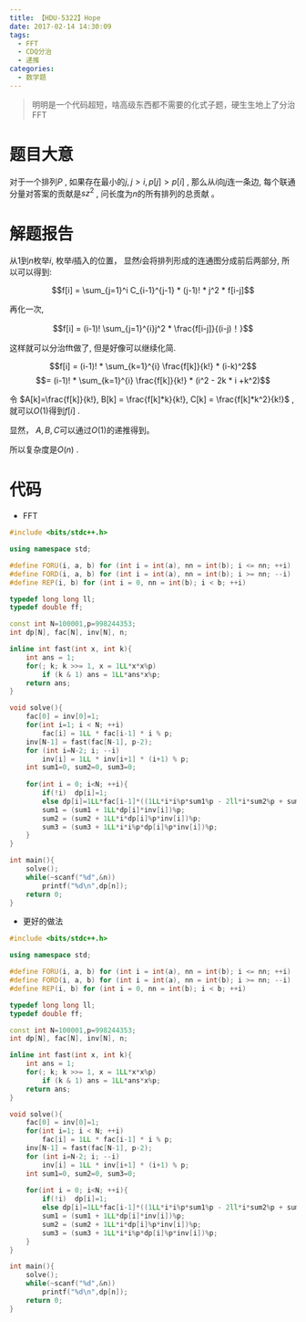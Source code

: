 ```yaml
---
title: 【HDU-5322】Hope
date: 2017-02-14 14:30:09
tags:
  - FFT
  - CDQ分治
  - 递推
categories:
  - 数学题
---
```


> 明明是一个代码超短，啥高级东西都不需要的化式子题，硬生生地上了分治FFT

<!--more-->

# 题目大意
对于一个排列$P$ , 如果存在最小的$j, j>i, p[j]>p[i]$ , 那么从$i$向$j$连一条边, 每个联通分量对答案的贡献是$sz^2$ , 问长度为$n$的所有排列的总贡献 。 


# 解题报告

从$1$到$n$枚举$i$, 枚举$i$插入的位置， 显然$i$会将排列形成的连通图分成前后两部分, 所以可以得到: 

$$f[i] = \sum_{j=1}^i C_{i-1}^{j-1} * (j-1)! * j^2 * f[i-j]$$ 

再化一次,

$$f[i] = (i-1)! \sum_{j=1}^{i}j^2 * \frac{f[i-j]}{(i-j)！}$$

这样就可以分治fft做了, 但是好像可以继续化简.  

$$f[i] = (i-1)! * \sum_{k=1}^{i} \frac{f[k]}{k!} * (i-k)^2$$
$$= (i-1)! * \sum_{k=1}^{i} \frac{f[k]}{k!} * (i^2 - 2k * i +k^2)$$

令 $A[k]=\frac{f[k]}{k!}, B[k] = \frac{f[k]*k}{k!}, C[k] = \frac{f[k]*k^2}{k!}$ , 就可以$O(1)$得到$f[i]$ .

显然， $A, B, C$可以通过$O(1)$的递推得到。

所以复杂度是$O(n)$ . 

# 代码

* FFT

```c++
#include <bits/stdc++.h> 

using namespace std;

#define FORU(i, a, b) for (int i = int(a), nn = int(b); i <= nn; ++i) 
#define FORD(i, a, b) for (int i = int(a), nn = int(b); i >= nn; --i) 
#define REP(i, b) for (int i = 0, nn = int(b); i < b; ++i) 

typedef long long ll; 
typedef double ff; 

const int N=100001,p=998244353;
int dp[N], fac[N], inv[N], n;

inline int fast(int x, int k){
	int ans = 1;
	for(; k; k >>= 1, x = 1LL*x*x%p)
		if (k & 1) ans = 1LL*ans*x%p;
	return ans;
}

void solve(){
	fac[0] = inv[0]=1;
	for(int i=1; i < N; ++i)
		fac[i] = 1LL * fac[i-1] * i % p;
	inv[N-1] = fast(fac[N-1], p-2); 
	for (int i=N-2; i; --i) 
		inv[i] = 1LL * inv[i+1] * (i+1) % p; 
	int sum1=0, sum2=0, sum3=0;
	
	for(int i = 0; i<N; ++i){
		if(!i)	dp[i]=1;
		else dp[i]=1LL*fac[i-1]*((1LL*i*i%p*sum1%p - 2ll*i*sum2%p + sum3)%p+p)%p;
		sum1 = (sum1 + 1LL*dp[i]*inv[i])%p;
		sum2 = (sum2 + 1LL*i*dp[i]%p*inv[i])%p;
		sum3 = (sum3 + 1LL*i*i%p*dp[i]%p*inv[i])%p;
	}
}

int main(){
	solve();
	while(~scanf("%d",&n))
		printf("%d\n",dp[n]);
	return 0;
}
```

* 更好的做法

```c++
#include <bits/stdc++.h> 

using namespace std;

#define FORU(i, a, b) for (int i = int(a), nn = int(b); i <= nn; ++i) 
#define FORD(i, a, b) for (int i = int(a), nn = int(b); i >= nn; --i) 
#define REP(i, b) for (int i = 0, nn = int(b); i < b; ++i) 

typedef long long ll; 
typedef double ff; 

const int N=100001,p=998244353;
int dp[N], fac[N], inv[N], n;

inline int fast(int x, int k){
	int ans = 1;
	for(; k; k >>= 1, x = 1LL*x*x%p)
		if (k & 1) ans = 1LL*ans*x%p;
	return ans;
}

void solve(){
	fac[0] = inv[0]=1;
	for(int i=1; i < N; ++i)
		fac[i] = 1LL * fac[i-1] * i % p;
	inv[N-1] = fast(fac[N-1], p-2); 
	for (int i=N-2; i; --i) 
		inv[i] = 1LL * inv[i+1] * (i+1) % p; 
	int sum1=0, sum2=0, sum3=0;
	
	for(int i = 0; i<N; ++i){
		if(!i)	dp[i]=1;
		else dp[i]=1LL*fac[i-1]*((1LL*i*i%p*sum1%p - 2ll*i*sum2%p + sum3)%p+p)%p;
		sum1 = (sum1 + 1LL*dp[i]*inv[i])%p;
		sum2 = (sum2 + 1LL*i*dp[i]%p*inv[i])%p;
		sum3 = (sum3 + 1LL*i*i%p*dp[i]%p*inv[i])%p;
	}
}

int main(){
	solve();
	while(~scanf("%d",&n))
		printf("%d\n",dp[n]);
	return 0;
}
```